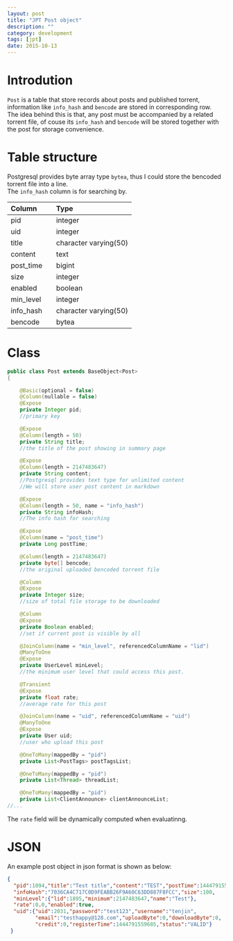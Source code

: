 ```yaml
---
layout: post
title: "JPT Post object"
description: ""
category: development
tags: [jpt]
date: 2015-10-13
---
```


# Introdution
`Post` is a table that store records about posts and published torrent, information like `info_hash` and `bencode` are stored in corresponding row.  
The idea behind this is that, any post must be accompanied by a related torrent file, of couse its `info_hash` and `bencode` will be stored together with the post for storage convenience.  

# Table structure

Postgresql provides byte array type `bytea`, thus I could store the bencoded torrent file into a line.  
The `info_hash` column is for searching by.  

Column||Type
:--|--|:--
pid      | | integer               
 uid     |  | integer               
 title    | | character varying(50) 
 content  | | text                  
 post_time| | bigint                
 size      || integer               
 enabled   || boolean               
 min_level || integer               
 info_hash || character varying(50) 
 bencode   || bytea       
 
# Class

```java
public class Post extends BaseObject<Post>
{

    @Basic(optional = false)
    @Column(nullable = false)
    @Expose
    private Integer pid;
    //primary key

    @Expose
    @Column(length = 50)
    private String title;
    //the title of the post showing in summary page

    @Expose
    @Column(length = 2147483647)
    private String content;
    //Postgresql provides text type for unlimited content
    //We will store user post content in markdown

    @Expose
    @Column(length = 50, name = "info_hash")
    private String infoHash;
    //The info hash for searching

    @Expose
    @Column(name = "post_time")
    private Long postTime;

    @Column(length = 2147483647)
    private byte[] bencode;
    //the original uploaded bencoded torrent file

    @Column
    @Expose
    private Integer size;
    //size of total file storage to be downloaded

    @Column
    @Expose
    private Boolean enabled;
    //set if current post is visible by all

    @JoinColumn(name = "min_level", referencedColumnName = "lid")
    @ManyToOne
    @Expose
    private UserLevel minLevel;
    //the minimum user level that could access this post.

    @Transient
    @Expose
    private float rate;
    //average rate for this post

    @JoinColumn(name = "uid", referencedColumnName = "uid")
    @ManyToOne
    @Expose
    private User uid;
    //user who upload this post

    @OneToMany(mappedBy = "pid")
    private List<PostTags> postTagsList;

    @OneToMany(mappedBy = "pid")
    private List<Thread> threadList;

    @OneToMany(mappedBy = "pid")
    private List<ClientAnnounce> clientAnnounceList;
//...
```

The `rate` field will be dynamically computed when evaluatinng.

# JSON
An example post object in json format is shown as below:  

```json
{
  "pid":1094,"title":"Test title","content":"TEST","postTime":1444791559704,
  "infoHash":"7036CA4C717C0D9FEABB26F9A60C63DD887F8FCC","size":100,
  "minLevel":{"lid":1895,"minimum":2147483647,"name":"Test"},
  "rate":0.0,"enabled":true,
  "uid":{"uid":2031,"password":"test123","username":"tenjin",
         "email":"testhappy@128.com","uploadByte":0,"downloadByte":0,
         "credit":0,"registerTime":1444791559685,"status":"VALID"}
 }
```
